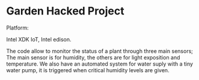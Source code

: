 # Garden Hacked Project

Platform:

Intel XDK IoT, Intel edison.


The code allow to monitor the status of a plant through three main sensors; The main sensor is for humidity, the others are for light exposition and temperature. We also have an automated system for water suply with a tiny water pump, it is triggered when critical humidity levels are given.
